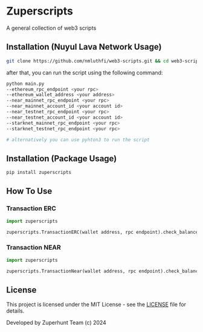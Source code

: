# Zuperscripts

A general collection of web3 scripts

## Installation (Nuyul Lava Network Usage)

```bash
git clone https://github.com/nmluthfi/web3-scripts.git && cd web3-scripts/zuperscripts
````

after that, you can run the script using the following command:

```bash
python main.py 
--ethereum_rpc_endpoint <your rpc> 
--ethereum_wallet_address <your address> 
--near_mainnet_rpc_endpoint <your rpc> 
--near_mainnet_account_id <your account id> 
--near_testnet_rpc_endpoint <your rpc> 
--near_testnet_account_id <your account id> 
--starknet_mainnet_rpc_endpoint <your rpc> 
--starknet_testnet_rpc_endpoint <your rpc>

# alternatively you can use pyhton3 to run the script
```

## Installation (Package Usage)

```bash
pip install zuperscripts
```

## How To Use

### Transaction ERC
```python
import zuperscripts

zuperscripts.TransactionERC(wallet address, rpc endpoint).check_balance()
```
### Transaction NEAR
```python
import zuperscripts

zuperscripts.TransactionNear(wallet address, rpc endpoint).check_balance()
```

## License
This project is licensed under the MIT License - see the [LICENSE](LICENSE) file for details.

Developed by Zuperhunt Team (c) 2024
